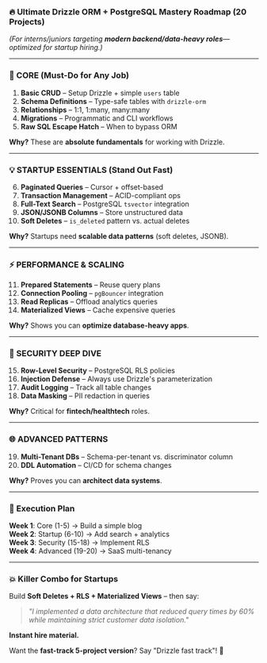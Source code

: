 ### **🔥 Ultimate Drizzle ORM + PostgreSQL Mastery Roadmap (20 Projects)**  
*(For interns/juniors targeting **modern backend/data-heavy roles**—optimized for startup hiring.)*  

---

### **🚀 CORE (Must-Do for Any Job)**  
1. **Basic CRUD** – Setup Drizzle + simple `users` table  
2. **Schema Definitions** – Type-safe tables with `drizzle-orm`  
3. **Relationships** – 1:1, 1:many, many:many  
4. **Migrations** – Programmatic and CLI workflows  
5. **Raw SQL Escape Hatch** – When to bypass ORM  

**Why?** These are **absolute fundamentals** for working with Drizzle.  

---

### **💡 STARTUP ESSENTIALS (Stand Out Fast)**  
6. **Paginated Queries** – Cursor + offset-based  
7. **Transaction Management** – ACID-compliant ops  
8. **Full-Text Search** – PostgreSQL `tsvector` integration  
9. **JSON/JSONB Columns** – Store unstructured data  
10. **Soft Deletes** – `is_deleted` pattern vs. actual deletes  

**Why?** Startups need **scalable data patterns** (soft deletes, JSONB).  

---

### **⚡ PERFORMANCE & SCALING**  
11. **Prepared Statements** – Reuse query plans  
12. **Connection Pooling** – `pgBouncer` integration  
13. **Read Replicas** – Offload analytics queries  
14. **Materialized Views** – Cache expensive queries  

**Why?** Shows you can **optimize database-heavy apps**.  

---

### **🔐 SECURITY DEEP DIVE**  
15. **Row-Level Security** – PostgreSQL RLS policies  
16. **Injection Defense** – Always use Drizzle's parameterization  
17. **Audit Logging** – Track all table changes  
18. **Data Masking** – PII redaction in queries  

**Why?** Critical for **fintech/healthtech** roles.  

---

### **🌐 ADVANCED PATTERNS**  
19. **Multi-Tenant DBs** – Schema-per-tenant vs. discriminator column  
20. **DDL Automation** – CI/CD for schema changes  

**Why?** Proves you can **architect data systems**.  

---

### **🎯 Execution Plan**  
**Week 1**: Core (1-5) → Build a simple blog  
**Week 2**: Startup (6-10) → Add search + analytics  
**Week 3**: Security (15-18) → Implement RLS  
**Week 4**: Advanced (19-20) → SaaS multi-tenancy  

---

### **💥 Killer Combo for Startups**  
Build **Soft Deletes + RLS + Materialized Views** – then say:  
> *"I implemented a data architecture that reduced query times by 60% while maintaining strict customer data isolation."*  

**Instant hire material.**  

Want the **fast-track 5-project version**? Say "Drizzle fast track"! 🚀